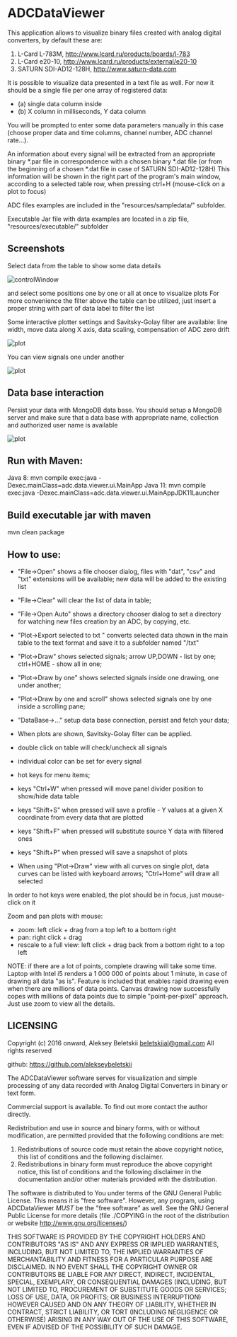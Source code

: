 ADCDataViewer
=============

This application allows to visualize binary files created with analog digital converters,
by default these are:

1. L-Card L-783M, http://www.lcard.ru/products/boards/l-783
2. L-Card e20-10, http://www.lcard.ru/products/external/e20-10
3. SATURN SDI-AD12-128H, http://www.saturn-data.com

It is possible to visualize data presented in a text file as well.
For now it should be a single file per one array of registered data:

- (a) single data column inside
- (b) X column in milliseconds, Y data column
 
You will be prompted to enter some data parameters manually in this case
 (choose proper data and time columns, channel number, ADC channel rate...).
 
An information about every signal will be extracted from an appropriate
binary *.par file  in correspondence with a chosen binary *.dat file
(or from the beginning of a chosen *.dat file in case of SATURN SDI-AD12-128H)
This information will be shown in the right part of the program's main window,
according to a selected  table row, when pressing ctrl+H
(mouse-click on a plot to focus)

ADC files examples are included in the "resources/sampledata/" subfolder.

Executable Jar file with data examples are located in a zip file, "resources/executable/" subfolder

Screenshots
------------

Select data from the table to show some data details

![controlWindow](resources/jpg/mainWindow.jpg)

and select some positions one by one or all at once to visualize plots
For more convenience the filter above the table can be utilized,
just insert a proper string with part of data label to filter the list

Some interactive plotter settings and Savitsky-Golay filter are available:
line width, move data along X axis, data scaling,
compensation of ADC zero drift

![plot](resources/jpg/PlotterSettingsAndSGfilter.jpg)

You can view signals one under another

![plot](resources/jpg/drawingOneByOne.jpg)


Data base interaction
-------------

Persist your data with MongoDB data base.
You should setup a MongoDB server and make sure that a data base
with appropriate name, collection and authorized user name is available 


![plot](resources/jpg/dataBaseInteraction.jpg)


Run with Maven:
----------
Java 8:
mvn compile exec:java -Dexec.mainClass=adc.data.viewer.ui.MainApp
Java 11:
mvn compile exec:java -Dexec.mainClass=adc.data.viewer.ui.MainAppJDK11Launcher

Build executable jar with maven
--------
mvn clean package

How to use:
----------

   - "File->Open"               shows a file chooser dialog, files with "dat", "csv" and "txt"
                                extensions will be available;
                                new data will be added to the existing list
   - "File->Clear"              will clear the list of data in table;                                 
   - "File->Open Auto"          shows a directory chooser dialog to set a directory
                                for watching new files creation by an ADC, by copying, etc.

   - "Plot->Export selected to txt "     converts selected data shown in the main table
                                    to the text format and save it to a subfolder named "<source>/txt"
   - "Plot->Draw"                   shows selected signals;
                                    arrow UP,DOWN - list by one; ctrl+HOME - show all in one;
   - "Plot->Draw by one"            shows selected signals inside one drawing, one under another;
   - "Plot->Draw by one and scroll" shows selected signals one by one inside a scrolling pane;
   - "DataBase->..." setup data base connection, persist and fetch your data;
   
   
   - When plots are shown, Savitsky-Golay filter can be applied.
   - double click on table will check/uncheck all signals
   - individual color can be set for every signal
   - hot keys for menu items;
   - keys "Ctrl+W" when pressed will move panel divider position
     to show/hide data table
   - keys "Shift+S" when pressed will save a profile - Y values
     at a given X coordinate from every data that are plotted
   - keys "Shift+F" when pressed will substitute source Y data with filtered ones
   - keys "Shift+P" when pressed will save a snapshot of plots
   - When using "Plot->Draw" view with all curves on single plot, data curves can be listed with keyboard arrows; "Ctrl+Home" will draw all selected 

In order to hot keys were enabled, the plot should be in focus, just mouse-click on it      

Zoom and pan plots with mouse:
   - zoom: left click + drag from a top left to a bottom right
   - pan: right click + drag 
   - rescale to a full view: left click + drag back from a bottom right to a top left

NOTE: if there are a lot of points, complete drawing will take some time.
      Laptop with Intel i5 renders a 1 000 000 of points about 1 minute,
      in case of drawing all data "as is".
      Feature is included that enables rapid drawing even when there are
      millions of data points. Canvas drawing now successfully
      copes with millions of data points due to simple "point-per-pixel" approach.
      Just use zoom to view all the details.

LICENSING
---------

Copyright (c) 2016 onward, Aleksey Beletskii  <beletskiial@gmail.com>
All rights reserved

github: https://github.com/alekseybeletskii

The ADCDataViewer software serves for visualization and simple processing
of any data recorded with Analog Digital Converters in binary or text form.

Commercial support is available. To find out more contact the author directly.

Redistribution and use in source and binary forms, with or without
modification, are permitted provided that the following conditions are met:

  1. Redistributions of source code must retain the above copyright notice, this
     list of conditions and the following disclaimer.
  2. Redistributions in binary form must reproduce the above copyright notice,
     this list of conditions and the following disclaimer in the documentation
     and/or other materials provided with the distribution.

The software is distributed to You under terms of the GNU General Public
License. This means it is "free software". However, any program, using
ADCDataViewer _MUST_ be the "free software" as well.
See the GNU General Public License for more details
(file ./COPYING in the root of the distribution
or website <http://www.gnu.org/licenses/>)

THIS SOFTWARE IS PROVIDED BY THE COPYRIGHT HOLDERS AND CONTRIBUTORS "AS IS" AND
ANY EXPRESS OR IMPLIED WARRANTIES, INCLUDING, BUT NOT LIMITED TO, THE IMPLIED
WARRANTIES OF MERCHANTABILITY AND FITNESS FOR A PARTICULAR PURPOSE ARE
DISCLAIMED. IN NO EVENT SHALL THE COPYRIGHT OWNER OR CONTRIBUTORS BE LIABLE FOR
ANY DIRECT, INDIRECT, INCIDENTAL, SPECIAL, EXEMPLARY, OR CONSEQUENTIAL DAMAGES
(INCLUDING, BUT NOT LIMITED TO, PROCUREMENT OF SUBSTITUTE GOODS OR SERVICES;
LOSS OF USE, DATA, OR PROFITS; OR BUSINESS INTERRUPTION) HOWEVER CAUSED AND
ON ANY THEORY OF LIABILITY, WHETHER IN CONTRACT, STRICT LIABILITY, OR TORT
(INCLUDING NEGLIGENCE OR OTHERWISE) ARISING IN ANY WAY OUT OF THE USE OF THIS
SOFTWARE, EVEN IF ADVISED OF THE POSSIBILITY OF SUCH DAMAGE.
